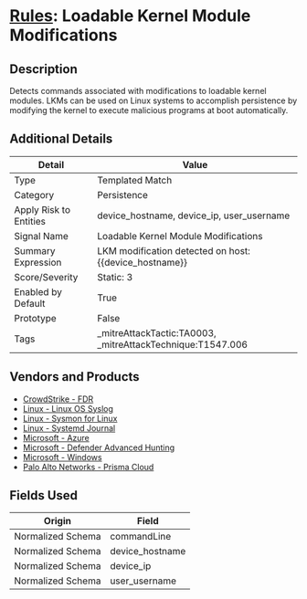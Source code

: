 # [Rules](README.md): Loadable Kernel Module Modifications

## Description
Detects commands associated with modifications to loadable kernel modules. LKMs can be used on Linux systems to accomplish persistence by modifying the kernel to execute malicious programs at boot automatically.

## Additional Details
|Detail|Value|
|----|----|
|Type|Templated Match|
|Category|Persistence|
|Apply Risk to Entities|device_hostname, device_ip, user_username|
|Signal Name|Loadable Kernel Module Modifications|
|Summary Expression|LKM modification detected on host: {{device_hostname}}|
|Score/Severity|Static: 3|
|Enabled by Default|True|
|Prototype|False|
|Tags|_mitreAttackTactic:TA0003, _mitreAttackTechnique:T1547.006|
## Vendors and Products
- [CrowdStrike - FDR](../products/569a3a44-c29f-492e-bcf4-5dc04e2ab0f3.md)
- [Linux - Linux OS Syslog](../products/0e20c932-d992-4bd4-b276-c15119ca5c0b.md)
- [Linux - Sysmon for Linux](../products/b238758d-ade8-41d2-b32d-c99159e9fd74.md)
- [Linux - Systemd Journal](../products/5be5af82-c248-4c4c-a485-0571025f242c.md)
- [Microsoft - Azure](../products/a1225af5-e778-4068-a9a2-47da93d1ff24.md)
- [Microsoft - Defender Advanced Hunting](../products/3382523e-2072-41bd-b50b-6b148957d0b0.md)
- [Microsoft - Windows](../products/1ff7546c-cb36-4a24-87f7-89d2cecc5761.md)
- [Palo Alto Networks - Prisma Cloud](../products/343b9323-d279-40d9-946f-809242e5cf98.md)


## Fields Used

|Origin|Field|
|----|----|
|Normalized Schema|commandLine|
|Normalized Schema|device_hostname|
|Normalized Schema|device_ip|
|Normalized Schema|user_username|


